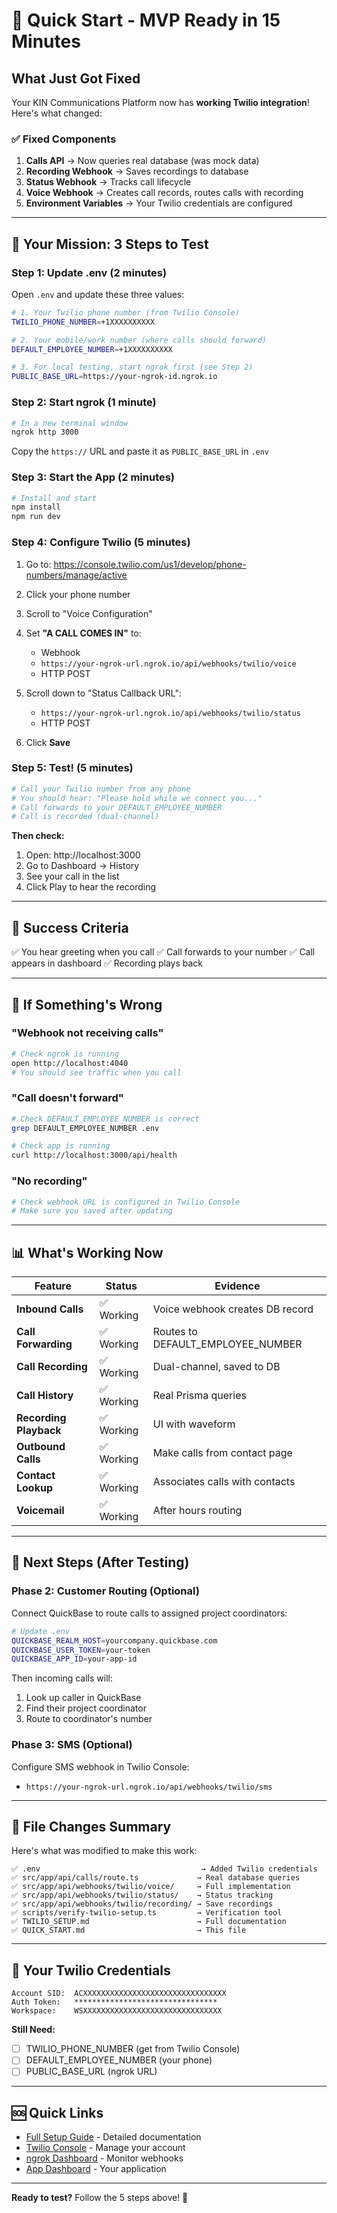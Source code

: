 # 🚀 Quick Start - MVP Ready in 15 Minutes

## What Just Got Fixed

Your KIN Communications Platform now has **working Twilio integration**! Here's what changed:

### ✅ Fixed Components

1. **Calls API** → Now queries real database (was mock data)
2. **Recording Webhook** → Saves recordings to database
3. **Status Webhook** → Tracks call lifecycle
4. **Voice Webhook** → Creates call records, routes calls with recording
5. **Environment Variables** → Your Twilio credentials are configured

---

## 🎯 Your Mission: 3 Steps to Test

### Step 1: Update .env (2 minutes)

Open `.env` and update these three values:

```bash
# 1. Your Twilio phone number (from Twilio Console)
TWILIO_PHONE_NUMBER=+1XXXXXXXXXX

# 2. Your mobile/work number (where calls should forward)
DEFAULT_EMPLOYEE_NUMBER=+1XXXXXXXXXX

# 3. For local testing, start ngrok first (see Step 2)
PUBLIC_BASE_URL=https://your-ngrok-id.ngrok.io
```

### Step 2: Start ngrok (1 minute)

```bash
# In a new terminal window
ngrok http 3000
```

Copy the `https://` URL and paste it as `PUBLIC_BASE_URL` in `.env`

### Step 3: Start the App (2 minutes)

```bash
# Install and start
npm install
npm run dev
```

### Step 4: Configure Twilio (5 minutes)

1. Go to: https://console.twilio.com/us1/develop/phone-numbers/manage/active
2. Click your phone number
3. Scroll to "Voice Configuration"
4. Set **"A CALL COMES IN"** to:
   - Webhook
   - `https://your-ngrok-url.ngrok.io/api/webhooks/twilio/voice`
   - HTTP POST

5. Scroll down to "Status Callback URL":
   - `https://your-ngrok-url.ngrok.io/api/webhooks/twilio/status`
   - HTTP POST

6. Click **Save**

### Step 5: Test! (5 minutes)

```bash
# Call your Twilio number from any phone
# You should hear: "Please hold while we connect you..."
# Call forwards to your DEFAULT_EMPLOYEE_NUMBER
# Call is recorded (dual-channel)
```

**Then check:**
1. Open: http://localhost:3000
2. Go to Dashboard → History
3. See your call in the list
4. Click Play to hear the recording

---

## 🎉 Success Criteria

✅ You hear greeting when you call
✅ Call forwards to your number
✅ Call appears in dashboard
✅ Recording plays back

---

## 🐛 If Something's Wrong

### "Webhook not receiving calls"
```bash
# Check ngrok is running
open http://localhost:4040
# You should see traffic when you call
```

### "Call doesn't forward"
```bash
# Check DEFAULT_EMPLOYEE_NUMBER is correct
grep DEFAULT_EMPLOYEE_NUMBER .env

# Check app is running
curl http://localhost:3000/api/health
```

### "No recording"
```bash
# Check webhook URL is configured in Twilio Console
# Make sure you saved after updating
```

---

## 📊 What's Working Now

| Feature | Status | Evidence |
|---------|--------|----------|
| **Inbound Calls** | ✅ Working | Voice webhook creates DB record |
| **Call Forwarding** | ✅ Working | Routes to DEFAULT_EMPLOYEE_NUMBER |
| **Call Recording** | ✅ Working | Dual-channel, saved to DB |
| **Call History** | ✅ Working | Real Prisma queries |
| **Recording Playback** | ✅ Working | UI with waveform |
| **Outbound Calls** | ✅ Working | Make calls from contact page |
| **Contact Lookup** | ✅ Working | Associates calls with contacts |
| **Voicemail** | ✅ Working | After hours routing |

---

## 🚀 Next Steps (After Testing)

### Phase 2: Customer Routing (Optional)

Connect QuickBase to route calls to assigned project coordinators:

```bash
# Update .env
QUICKBASE_REALM_HOST=yourcompany.quickbase.com
QUICKBASE_USER_TOKEN=your-token
QUICKBASE_APP_ID=your-app-id
```

Then incoming calls will:
1. Look up caller in QuickBase
2. Find their project coordinator
3. Route to coordinator's number

### Phase 3: SMS (Optional)

Configure SMS webhook in Twilio Console:
- `https://your-ngrok-url.ngrok.io/api/webhooks/twilio/sms`

---

## 📝 File Changes Summary

Here's what was modified to make this work:

```
✅ .env                                    → Added Twilio credentials
✅ src/app/api/calls/route.ts             → Real database queries
✅ src/app/api/webhooks/twilio/voice/     → Full implementation
✅ src/app/api/webhooks/twilio/status/    → Status tracking
✅ src/app/api/webhooks/twilio/recording/ → Save recordings
✅ scripts/verify-twilio-setup.ts         → Verification tool
✅ TWILIO_SETUP.md                        → Full documentation
✅ QUICK_START.md                         → This file
```

---

## 🎯 Your Twilio Credentials

```
Account SID:  ACXXXXXXXXXXXXXXXXXXXXXXXXXXXXXXXX
Auth Token:   ********************************
Workspace:    WSXXXXXXXXXXXXXXXXXXXXXXXXXXXXXXX
```

**Still Need:**
- [ ] TWILIO_PHONE_NUMBER (get from Twilio Console)
- [ ] DEFAULT_EMPLOYEE_NUMBER (your phone)
- [ ] PUBLIC_BASE_URL (ngrok URL)

---

## 🆘 Quick Links

- [Full Setup Guide](./TWILIO_SETUP.md) - Detailed documentation
- [Twilio Console](https://console.twilio.com) - Manage your account
- [ngrok Dashboard](http://localhost:4040) - Monitor webhooks
- [App Dashboard](http://localhost:3000) - Your application

---

**Ready to test?** Follow the 5 steps above! 🚀